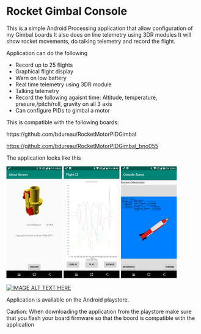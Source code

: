 # Rocket Gimbal Console
This is a simple Android Processing application that allow configuration of my Gimbal boards
It also does on line telemetry using 3DR modules
It will show rocket movements, do talking telemetry and record the flight.

Application can do the following
- Record up to 25 flights
- Graphical flight display
- Warn on low battery
- Real time telemetry using 3DR module
- Talking telemetry
- Record the following agaisnt time: Altitude, temperature, presure,/pitch/roll, gravity on all 3 axis
- Can configure PIDs to gimbal a motor


This is compatible with the following boards:
<p></p>
https://github.com/bdureau/RocketMotorPIDGimbal

https://github.com/bdureau/RocketMotorPIDGimbal_bno055
<p></p>
The application looks like this

<img src="/gimbal_photos/gimbal_about.png" width="29%"> <img src="/gimbal_photos/gimbal_curves.png" width="29%"> <img src="/gimbal_photos/gimbal_rocket_orientation.png" width="29%">
<p></p>

[![IMAGE ALT TEXT HERE](https://img.youtube.com/vi/BK87Pj5PZXU/0.jpg)](https://www.youtube.com/watch?v=BK87Pj5PZXU)

<p></p>
Application is available on the Android playstore. 
<p></p>
<p></p>
Caution: When downloading the application from the playstore make sure that you flash your board firmware so that the boord is compatible with the application
